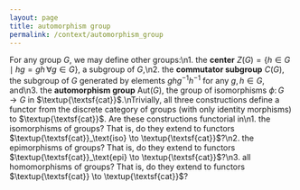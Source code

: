 ```yaml
---
layout: page
title: automorphism group
permalink: /context/automorphism_group
---
```

For any group $G$, we may define other groups:\n1. the **center** $Z(G) = \{ h \in G \mid hg = gh\, \forall g \in G\}$, a subgroup of $G$,\n2. the **commutator subgroup** $C(G)$, the subgroup of $G$ generated by elements $ghg^{-1}h^{-1}$ for any $g,h \in G$, and\n3. the **automorphism group** $\mathrm{Aut}(G)$, the group of isomorphisms $\phi \colon G \to G$ in $\textup{\textsf{cat}}$.\nTrivially, all three constructions define a functor from the discrete category of groups (with only identity morphisms) to $\textup{\textsf{cat}}$. Are these constructions functorial in\n1. the isomorphisms of groups? That is, do they extend to functors $\textup{\textsf{cat}}_\text{iso} \to \textup{\textsf{cat}}$?\n2. the epimorphisms of groups? That is, do they extend to functors $\textup{\textsf{cat}}_\text{epi} \to \textup{\textsf{cat}}$?\n3. all homomorphisms of groups? That is, do they extend to functors $\textup{\textsf{cat}} \to \textup{\textsf{cat}}$?
